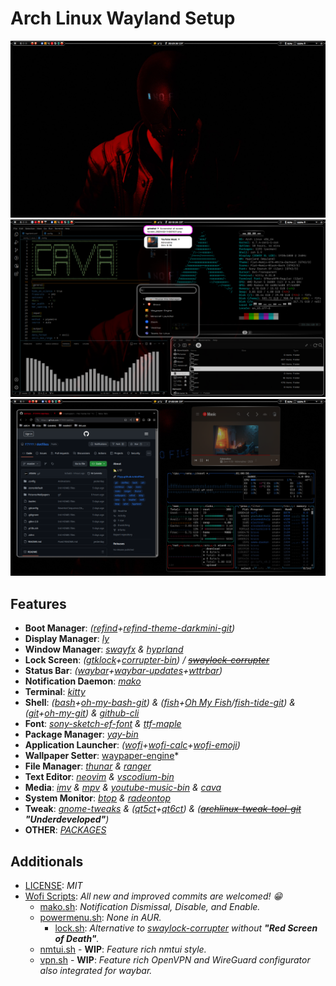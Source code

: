 # Arch Linux Wayland Setup
<img src="Pictures/Screenshots/.1.png">
<img src="Pictures/Screenshots/.2.png">
<img src="Pictures/Screenshots/.3.png">

## Features
- **Boot Manager**: *([refind](https://www.rodsbooks.com/refind)+[refind-theme-darkmini-git](https://github.com/LightAir/darkmini))*
- **Display Manager**: *[ly](https://github.com/fairyglade/ly)*
- **Window Manager**: *[swayfx](https://github.com/WillPower3309/swayfx) & [hyprland](https://github.com/hyprwm/Hyprland)*
- **Lock Screen**: *([gtklock](https://github.com/jovanlanik/gtklock)+[corrupter-bin](https://github.com/r00tman/corrupter)) / ~~[swaylock-corrupter](https://github.com/r00tman/corrupter)~~*
- **Status Bar**: *([waybar](https://github.com/Alexays/Waybar)+[waybar-updates](https://github.com/L11R/waybar-updates)+[wttrbar](https://github.com/bjesus/wttrbar))*
- **Notification Daemon**: *[mako](https://github.com/emersion/mako)*
- **Terminal**: *[kitty](https://github.com/kovidgoyal/kitty)*
- **Shell**: *([bash](https://git.savannah.gnu.org/cgit/bash.git)+[oh-my-bash-git](https://github.com/ohmybash/oh-my-bash)) & ([fish](https://github.com/fish-shell/fish-shell)+[Oh My Fish](https://github.com/oh-my-fish/oh-my-fish)/[fish-tide-git](https://github.com/IlanCosman/tide)) & ([git](https://github.com/git/git)+[oh-my-git](https://github.com/arialdomartini/oh-my-git)) & [github-cli](https://github.com/cli/cli)*
- **Font**: *[sony-sketch-ef-font](http://www.ffonts.net/Sony-Sketch-EF.font) & [ttf-maple](https://github.com/subframe7536/maple-font)*
- **Package Manager**: *[yay-bin](https://github.com/Jguer/yay)*
- **Application Launcher**: *([wofi](https://hg.sr.ht/~scoopta/wofi)+[wofi-calc](https://github.com/Zeioth/wofi-calc.git)+[wofi-emoji](https://github.com/Zeioth/wofi-emoji))*
- **Wallpaper Setter**: [waypaper-engine](https://github.com/0bCdian/Waypaper-Engine)*
- **File Manager**: *[thunar](https://docs.xfce.org/xfce/thunar/start) & [ranger](https://github.com/ranger/ranger)*
- **Text Editor**: *[neovim](https://github.com/neovim/neovim) & [vscodium-bin](https://github.com/VSCodium/vscodium)*
- **Media**: *[imv](https://sr.ht/~exec64/imv/) & [mpv](https://github.com/mpv-player/mpv) & [youtube-music-bin](https://github.com/th-ch/youtube-music) & [cava](https://github.com/karlstav/cava)*
- **System Monitor**: *[btop](https://github.com/aristocratos/btop) & [radeontop](https://github.com/clbr/radeontop)*
- **Tweak**: *[gnome-tweaks](https://gitlab.gnome.org/GNOME/gnome-tweaks) & ([qt5ct](https://qt5ct.sourceforge.io/)+[qt6ct](https://github.com/trialuser02/qt6ct)) & (~~[archlinux-tweak-tool-git](https://github.com/arcolinux/archlinux-tweak-tool)~~ ***"Underdeveloped"***)*
- **OTHER**: *[PACKAGES](PACKAGES)*

## Additionals
- [LICENSE](LICENSE): *MIT*
- [Wofi Scripts](.config/wofi/scripts): *All new and improved commits are welcomed! 😁*
  - [mako.sh](.config/wofi/scripts/mako.sh): *Notification Dismissal, Disable, and Enable.*
  - [powermenu.sh](.config/wofi/scripts/powermenu.sh): *None in AUR.*
    - [lock.sh](.config/wofi/scripts/lock.sh): *Alternative to [swaylock-corrupter](https://github.com/r00tman/corrupter) without **"Red Screen of Death"**.*
  - [nmtui.sh](.config/wofi/scripts/nmtui.sh) - **WIP**: *Feature rich nmtui style.*
  - [vpn.sh](.config/wofi/scripts/vpn.sh) - **WIP**: *Feature rich OpenVPN and WireGuard configurator also integrated for waybar.*
